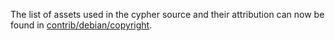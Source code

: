 The list of assets used in the cypher source and their attribution can now be found in [contrib/debian/copyright](../contrib/debian/copyright).
